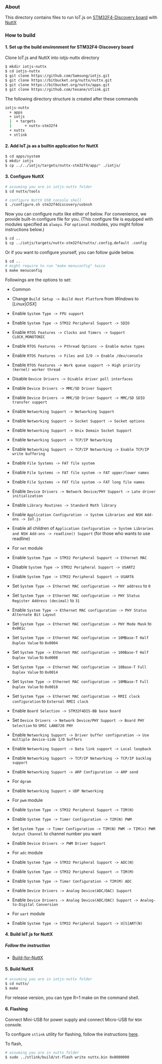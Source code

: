 ### About

This directory contains files to run IoT.js on
[STM32F4-Discovery board](http://www.st.com/content/st_com/en/products/evaluation-tools/product-evaluation-tools/mcu-eval-tools/stm32-mcu-eval-tools/stm32-mcu-discovery-kits/stm32f4discovery.html) with [NuttX](http://nuttx.org/)

### How to build

#### 1. Set up the build environment for STM32F4-Discovery board

Clone IoT.js and NuttX into iotjs-nuttx directory

```bash
$ mkdir iotjs-nuttx
$ cd iotjs-nuttx
$ git clone https://github.com/Samsung/iotjs.git
$ git clone https://bitbucket.org/nuttx/nuttx.git
$ git clone https://bitbucket.org/nuttx/apps.git
$ git clone https://github.com/texane/stlink.git
```

The following directory structure is created after these commands

```bash
iotjs-nuttx
  + apps
  + iotjs
  |  + targets
  |      + nuttx-stm32f4
  + nuttx
  + stlink
```

#### 2. Add IoT.js as a builtin application for NuttX

```bash
$ cd apps/system
$ mkdir iotjs
$ cp ../../iotjs/targets/nuttx-stm32f4/app/* ./iotjs/
```

#### 3. Configure NuttX

```bash
# assuming you are in iotjs-nuttx folder
$ cd nuttx/tools

# configure NuttX USB console shell
$ ./configure.sh stm32f4discovery/usbnsh
```

Now you can configure nuttx like either of below. For convenience, we provide built-in configure file for you. (This configure file is equipped with modules specified as `always`. For `optional` modules, you might follow instructions below.)
```bash
$ cd ..
$ cp ../iotjs/targets/nuttx-stm32f4/nuttx/.config.default .config
```

Or if you want to configure yourself, you can follow guide below.
```bash
$ cd ..
# might require to run "make menuconfig" twice
$ make menuconfig
```

Followings are the options to set:

* Common
 * Change `Build Setup -> Build Host Platform` from _Windows_ to [_Linux_|_OSX_]
 * Enable `System Type -> FPU support`
 * Enable `System Type -> STM32 Peripheral Support -> SDIO`
 * Enable `RTOS Features -> Clocks and Timers -> Support CLOCK_MONOTONIC`
 * Enable `RTOS Features -> Pthread Options -> Enable mutex types`
 * Enable `RTOS Features -> Files and I/O -> Enable /dev/console`
 * Enable `RTOS Features -> Work queue support -> High priority (kernel) worker thread`
 * Disable `Device Drivers -> Disable driver poll interfaces`
 * Enable `Device Drivers -> MMC/SD Driver Support`
 * Enable `Device Drivers -> MMC/SD Driver Support -> MMC/SD SDIO transfer support`
 * Enable `Networking Support -> Networking Support`
 * Enable `Networking Support -> Socket Support -> Socket options`
 * Enable `Networking Support -> Unix Domain Socket Support`
 * Enable `Networking Support -> TCP/IP Networking`
 * Enable `Networking Support -> TCP/IP Networking -> Enable TCP/IP write buffering`
 * Enable `File Systems -> FAT file system`
 * Enable `File Systems -> FAT file system -> FAT upper/lower names`
 * Enable `File Systems -> FAT file system -> FAT long file names`
 * Enable `Device Drivers -> Network Device/PHY Support -> Late driver initialization`
 * Enable `Library Routines -> Standard Math library`
 * Enable `Application Configuration -> System Libraries and NSH Add-ons -> IoT.js`
 * Enable all children of `Application Configuration -> System Libraries and NSH Add-ons -> readline() Support` (for those who wants to use readline)

* For `net` module
 * Enable `System Type -> STM32 Peripheral Support -> Ethernet MAC`
 * Disable `System Type -> STM32 Peripheral Support -> USART2`
 * Enable `System Type -> STM32 Peripheral Support -> USART6`
 * Set `System Type -> Ethernet MAC configuration -> PHY address` to `0`
 * Set `System Type -> Ethernet MAC configuration -> PHY Status Register Address (decimal)` to `31`
 * Enable `System Type -> Ethernet MAC configuration -> PHY Status Alternate Bit Layout`
 * Set `System Type -> Ethernet MAC configuration -> PHY Mode Mask` to `0x001c`
 * Set `System Type -> Ethernet MAC configuration -> 10MBase-T Half Duplex Value` to `0x0004`
 * Set `System Type -> Ethernet MAC configuration -> 100Base-T Half Duplex Value` to `0x0008`
 * Set `System Type -> Ethernet MAC configuration -> 10Base-T Full Duplex Value` to `0x0014`
 * Set `System Type -> Ethernet MAC configuration -> 10MBase-T Full Duplex Value` to `0x0018`
 * Set `System Type -> Ethernet MAC configuration -> RMII clock configuration` to `External RMII clock`
 * Enable `Board Selection -> STM32F4DIS-BB base board`
 * Set `Device Drivers -> Network Device/PHY Support -> Board PHY Selection` to `SMSC LAN8720 PHY`
 * Enable `Networking Support -> Driver buffer configuration -> Use multiple device-side I/O buffers`
 * Enable `Networking Support -> Data link support -> Local loopback`
 * Enable `Networking Support -> TCP/IP Networking -> TCP/IP backlog support`
 * Enable `Networking Support -> ARP Configuration -> ARP send`

* For `dgram`
 * Enable `Networking Support > UDP Networking`

* For `pwm` module
 * Enable `System Type -> STM32 Peripheral Support -> TIM(N)`
 * Enable `System Type -> Timer Configuration -> TIM(N) PWM`
 * Set `System Type -> Timer Configuration -> TIM(N) PWM -> TIM(n) PWM Output Channel` to channel number you want
 * Enable `Device Drivers -> PWM Driver Support`

* For `adc` module
 * Enable `System Type -> STM32 Peripheral Support -> ADC(N)`
 * Enable `System Type -> STM32 Peripheral Support -> TIM(M)`
 * Enable `System Type -> Timer Configuration -> TIM(M) ADC`
 * Enable `Device Drivers -> Analog Device(ADC/DAC) Support`
 * Enable `Device Drivers -> Analog Device(ADC/DAC) Support -> Analog-to-Digital Conversion`

* For `uart` module
 * Enable `System Type -> STM32 Peripheral Support -> U[S]ART(N)`

#### 4. Build IoT.js for NuttX

##### Follow the instruction
* [Build-for-NuttX](../../docs/build/Build-for-NuttX.md)

#### 5. Build NuttX

```bash
# assuming you are in iotjs-nuttx folder
$ cd nuttx/
$ make
```
For release version, you can type R=1 make on the command shell.

#### 6. Flashing

Connect Mini-USB for power supply and connect Micro-USB for `NSH` console.

To configure `stlink` utility for flashing, follow the instructions [here](https://github.com/texane/stlink#build-from-sources).

To flash,
```bash
# assuming you are in nuttx folder
$ sudo ../stlink/build/st-flash write nuttx.bin 0x8000000
```
